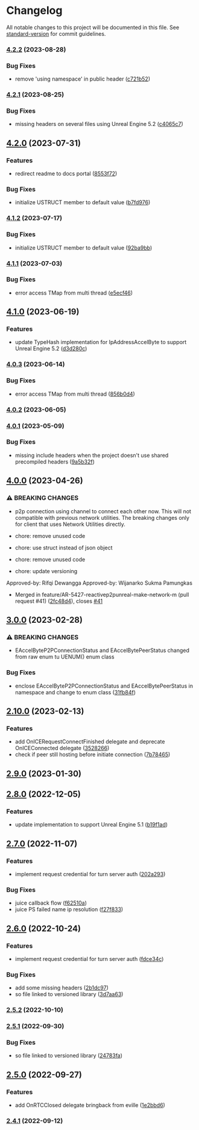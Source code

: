 # Changelog

All notable changes to this project will be documented in this file. See [standard-version](https://github.com/conventional-changelog/standard-version) for commit guidelines.

### [4.2.2](https://bitbucket.org/accelbyte/justice-ue4-network-utilities-plugin/branches/compare/4.2.2%0D4.2.1) (2023-08-28)


### Bug Fixes

* remove 'using namespace' in public header ([c721b52](https://bitbucket.org/accelbyte/justice-ue4-network-utilities-plugin/commits/c721b52a85a7a653e7ab71e5e76cff81c37d157d))

### [4.2.1](https://bitbucket.org/accelbyte/justice-ue4-network-utilities-plugin/branches/compare/4.2.1%0D4.2.0) (2023-08-25)


### Bug Fixes

* missing headers on several files using Unreal Engine 5.2 ([c4065c7](https://bitbucket.org/accelbyte/justice-ue4-network-utilities-plugin/commits/c4065c7700492929b512506d8fcb2420eb865598))

## [4.2.0](https://bitbucket.org/accelbyte/justice-ue4-network-utilities-plugin/branches/compare/4.2.0%0D4.1.2) (2023-07-31)


### Features

* redirect readme to docs portal ([8553f72](https://bitbucket.org/accelbyte/justice-ue4-network-utilities-plugin/commits/8553f724582ac2c6d14f904a5f51f6324711db7d))


### Bug Fixes

* initialize USTRUCT member to default value ([b7fd976](https://bitbucket.org/accelbyte/justice-ue4-network-utilities-plugin/commits/b7fd9767992834a2e5c80b67cb23d937f692f701))

### [4.1.2](https://bitbucket.org/accelbyte/justice-ue4-network-utilities-plugin/branches/compare/4.1.2%0D4.1.1) (2023-07-17)


### Bug Fixes

* initialize USTRUCT member to default value ([92ba9bb](https://bitbucket.org/accelbyte/justice-ue4-network-utilities-plugin/commits/92ba9bb87f53a12a5ad5ab7cebd02e9cdf8f0f03))

### [4.1.1](https://bitbucket.org/accelbyte/justice-ue4-network-utilities-plugin/branches/compare/4.1.1%0D4.1.0) (2023-07-03)


### Bug Fixes

* error access TMap from multi thread ([e5ecf46](https://bitbucket.org/accelbyte/justice-ue4-network-utilities-plugin/commits/e5ecf46c169f4869f04fddc41134dce9be9ec5cb))

## [4.1.0](https://bitbucket.org/accelbyte/justice-ue4-network-utilities-plugin/branches/compare/4.1.0%0D4.0.3) (2023-06-19)


### Features

* update TypeHash implementation for IpAddressAccelByte to support Unreal Engine 5.2 ([d3d280c](https://bitbucket.org/accelbyte/justice-ue4-network-utilities-plugin/commits/d3d280c254ad3efb6b5128503e1f2858d013ae13))

### [4.0.3](https://bitbucket.org/accelbyte/justice-ue4-network-utilities-plugin/branches/compare/4.0.3%0D4.0.2) (2023-06-14)


### Bug Fixes

* error access TMap from multi thread ([856b0d4](https://bitbucket.org/accelbyte/justice-ue4-network-utilities-plugin/commits/856b0d418b57df4cdb4d32323f30106f0e4e41b3))

### [4.0.2](https://bitbucket.org/accelbyte/justice-ue4-network-utilities-plugin/branches/compare/4.0.2%0D4.0.1) (2023-06-05)

### [4.0.1](https://bitbucket.org/accelbyte/justice-ue4-network-utilities-plugin/branches/compare/4.0.1%0D4.0.0) (2023-05-09)


### Bug Fixes

* missing include headers when the project doesn't use shared precompiled headers ([9a5b32f](https://bitbucket.org/accelbyte/justice-ue4-network-utilities-plugin/commits/9a5b32f51eeedbba6660c42a5f2743c22086eaf3))

## [4.0.0](https://bitbucket.org/accelbyte/justice-ue4-network-utilities-plugin/branches/compare/4.0.0%0D3.0.0) (2023-04-26)


### ⚠ BREAKING CHANGES

* p2p connection using channel to connect each other now. This will not compatible with previous network utilities. The breaking changes only for client that uses Network Utilities directly.

* chore: remove unused code

* chore: use struct instead of json object

* chore: remove unused code

* chore: update versioning


Approved-by: Rifqi Dewangga
Approved-by: Wijanarko Sukma Pamungkas

* Merged in feature/AR-5427-reactivep2punreal-make-network-m (pull request #41) ([2fc48d4](https://bitbucket.org/accelbyte/justice-ue4-network-utilities-plugin/commits/2fc48d4ad04e2e785f41e28fca4f0e42327e66d7)), closes [#41](https://accelbyte.atlassian.net/browse/41)

## [3.0.0](https://bitbucket.org/accelbyte/justice-ue4-network-utilities-plugin/branches/compare/3.0.0%0D2.10.0) (2023-02-28)


### ⚠ BREAKING CHANGES

* EAccelByteP2PConnectionStatus and EAccelBytePeerStatus changed from raw enum tu UENUM() enum class

### Bug Fixes

* enclose EAccelByteP2PConnectionStatus and EAccelBytePeerStatus in namespace and change to enum class ([31fb84f](https://bitbucket.org/accelbyte/justice-ue4-network-utilities-plugin/commits/31fb84fa54a84dc87f06779545600524d74ac54c))

## [2.10.0](https://bitbucket.org/accelbyte/justice-ue4-network-utilities-plugin/branches/compare/2.10.0%0D2.9.0) (2023-02-13)


### Features

* add OnICERequestConnectFinished delegate and deprecate OnICEConnected delegate ([3528266](https://bitbucket.org/accelbyte/justice-ue4-network-utilities-plugin/commits/35282664575c3b00d231946480d2c84f316effac))
* check if peer still hosting before initiate connection ([7b78465](https://bitbucket.org/accelbyte/justice-ue4-network-utilities-plugin/commits/7b78465fe112695135576350a4c06b5df186af24))

## [2.9.0](https://bitbucket.org/accelbyte/justice-ue4-network-utilities-plugin/branches/compare/2.9.0%0D2.8.0) (2023-01-30)

## [2.8.0](https://bitbucket.org/accelbyte/justice-ue4-network-utilities-plugin/branches/compare/2.8.0%0D2.7.0) (2022-12-05)


### Features

* update implementation to support Unreal Engine 5.1 ([b19f1ad](https://bitbucket.org/accelbyte/justice-ue4-network-utilities-plugin/commits/b19f1adb5a4daa670774586da26eb0359feb9265))

## [2.7.0](https://bitbucket.org/accelbyte/justice-ue4-network-utilities-plugin/branches/compare/2.7.0%0D2.6.0) (2022-11-07)


### Features

* implement request credential for turn server auth ([202a293](https://bitbucket.org/accelbyte/justice-ue4-network-utilities-plugin/commits/202a29360be33ae171176e35deac10eab9f0c179))


### Bug Fixes

* juice callback flow ([f62510a](https://bitbucket.org/accelbyte/justice-ue4-network-utilities-plugin/commits/f62510aa5754cb120950ea55d6a3a4f15fe25ef0))
* juice PS failed name ip resolution ([f27f833](https://bitbucket.org/accelbyte/justice-ue4-network-utilities-plugin/commits/f27f83338540e19bed23c25bd6b1a2d78fe6a656))

## [2.6.0](https://bitbucket.org/accelbyte/justice-ue4-network-utilities-plugin/branches/compare/2.6.0%0D2.5.2) (2022-10-24)


### Features

* implement request credential for turn server auth ([fdce34c](https://bitbucket.org/accelbyte/justice-ue4-network-utilities-plugin/commits/fdce34c86f0efe339182146feab4422c3c6d37b7))


### Bug Fixes

* add some missing headers ([2b1dc97](https://bitbucket.org/accelbyte/justice-ue4-network-utilities-plugin/commits/2b1dc97b52dcf6729a406b4ddfbd1277cc3984c9))
* so file linked to versioned library ([3d7aa63](https://bitbucket.org/accelbyte/justice-ue4-network-utilities-plugin/commits/3d7aa63171d8ab74516d01ded966161e18d2fe22))

### [2.5.2](https://bitbucket.org/accelbyte/justice-ue4-network-utilities-plugin/branches/compare/2.5.2%0D2.5.1) (2022-10-10)

### [2.5.1](https://bitbucket.org/accelbyte/justice-ue4-network-utilities-plugin/branches/compare/2.5.1%0D2.5.0) (2022-09-30)


### Bug Fixes

* so file linked to versioned library ([24783fa](https://bitbucket.org/accelbyte/justice-ue4-network-utilities-plugin/commits/24783fa7507b6281fae8b7cd0d1133cd2d6ff7e5))

## [2.5.0](https://bitbucket.org/accelbyte/justice-ue4-network-utilities-plugin/branches/compare/2.5.0%0D2.4.1) (2022-09-27)


### Features

* add OnRTCClosed delegate bringback from eville ([1e2bbd6](https://bitbucket.org/accelbyte/justice-ue4-network-utilities-plugin/commits/1e2bbd600d0aa89284116b3c9560dd80184b2f22))

### [2.4.1](https://bitbucket.org/accelbyte/justice-ue4-network-utilities-plugin/branches/compare/2.4.1%0D2.4.0) (2022-09-12)
